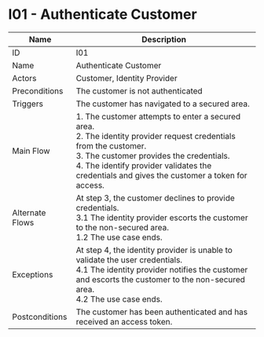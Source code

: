 # I01 - Authenticate Customer

| Name | Description|
| -----| -----------|
|ID | I01|
|Name| Authenticate Customer|
|Actors| Customer, Identity Provider|
|Preconditions| The customer is not authenticated|
|Triggers| The customer has navigated to a secured area.|
|Main Flow| 1. The customer attempts to enter a secured area.<br/>2. The identity provider request credentials from the customer.<br/>3. The customer provides the credentials.<br/>4. The identify provider validates the credentials and gives the customer a token for access.|
|Alternate Flows| At step 3, the customer declines to provide credentials.<br/>3.1 The identity provider escorts the customer to the non-secured area.<br/>1.2 The use case ends.|
|Exceptions| At step 4, the identity provider is unable to validate the user credentials.<br/>4.1 The identity provider notifies the customer and escorts the customer to the non-secured area.<br/>4.2 The use case ends.|
|Postconditions| The customer has been authenticated and has received an access token.|